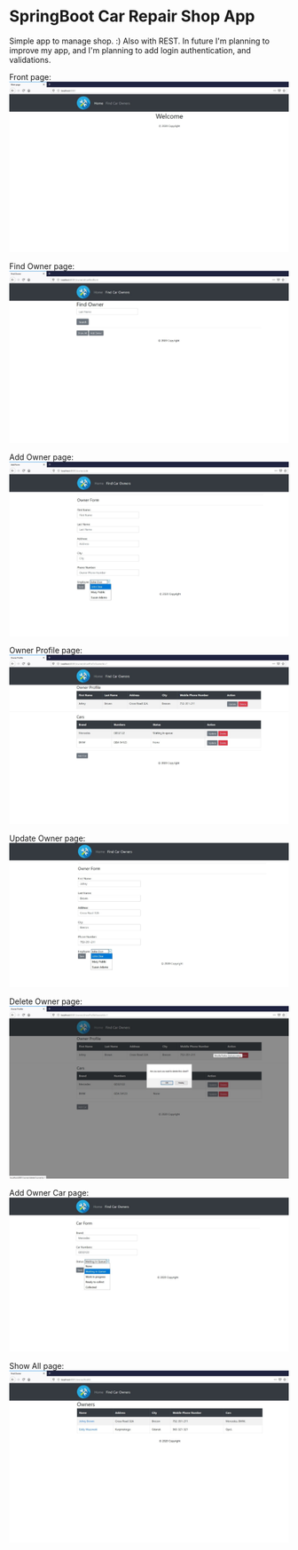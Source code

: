 # SpringBoot Car Repair Shop App
Simple app to manage shop. :) Also with REST.
In future I'm planning to improve my app, and I'm planning to add login authentication, and validations.

Front page:
![main page](images/main-page.jpg)

Find Owner page:
![show_page owner](images/find-car-page.jpg)

Add Owner page:
![add owner](images/add-car-owner.jpg)

Owner Profile page:
![profile owner](images/owner-profile.jpg)

Update Owner page:
![update owner](images/update-owner.jpg)

Delete Owner page:
![delete owner](images/delete-pop-up.jpg)

Add Owner Car page:
![car owner](images/update-car.jpg)

Show All page:
![show-all](images/show-all.jpg)
